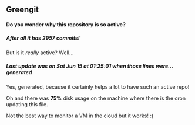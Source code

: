 ## Greengit

#### Do you wonder why this repository is so active?

##### After all it has 2957 commits!

But is it *really* active? Well...

##### Last update was on Sat Jun 15 at 01:25:01 when those lines were... generated

Yes, generated, because it certainly helps a lot to have such an active repo!

Oh and there was **75%** disk usage on the machine
where there is the cron updating this file.

Not the best way to monitor a VM in the cloud but it works! :)
